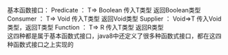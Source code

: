 基本函数接口：
    Predicate  ：  T=> Boolean  传入T类型 返回Boolean类型
    Consumer   ：  T=> Void     传入T类型 返回Void类型
    Supplier   ： Void=>T       传入Void类型，返回T类型
    Function   ：  T=> R        传入T类型 返回R类型        
这四种都是属于基本函数式接口，java8中还定义了很多种函数式接口，都在这四种函数式接口之上实现的         